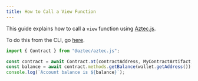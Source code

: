 ```yaml
---
title: How to Call a View Function
---
```


This guide explains how to call a `view` function using [Aztec.js](../main.md).

To do this from the CLI, go [here](../../sandbox/references/cli-commands.md#calling-an-unconstrained-view-function).

```typescript
import { Contract } from "@aztec/aztec.js";

const contract = await Contract.at(contractAddress, MyContractArtifact, wallet);
const balance = await contract.methods.getBalance(wallet.getAddress()).view();
console.log(`Account balance is ${balance}`);
```
